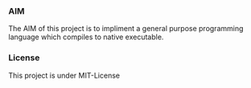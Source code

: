 ### AIM
The AIM of this project is to impliment a general purpose programming language which compiles to native executable.

### License
This project is under MIT-License
